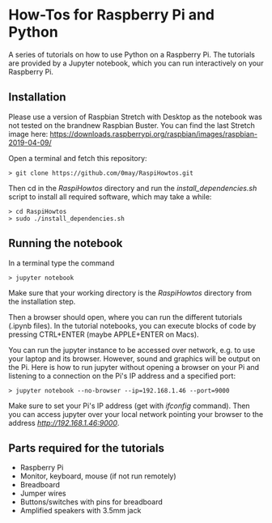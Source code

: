 # How-Tos for Raspberry Pi and Python

A series of tutorials on how to use Python on a Raspberry
Pi. The tutorials are provided by a Jupyter notebook, which
you can run interactively on your Raspberry Pi.

## Installation

Please use a version of Raspbian Stretch with Desktop as the notebook was not tested on the brandnew Raspbian Buster.
You can find the last Stretch image here: https://downloads.raspberrypi.org/raspbian/images/raspbian-2019-04-09/

Open a terminal and fetch this repository:
```
> git clone https://github.com/0may/RaspiHowtos.git
```
Then cd in the *RaspiHowtos* directory and run the *install_dependencies.sh* script to install all required software,
which may take a while:
```
> cd RaspiHowtos
> sudo ./install_dependencies.sh
```

## Running the notebook

In a terminal type the command
```
> jupyter notebook
```
Make sure that your working directory is the *RaspiHowtos* directory from the installation step.

Then a browser should open, where you can run the different tutorials (.ipynb files). In the tutorial notebooks, you can execute blocks
of code by pressing CTRL+ENTER (maybe APPLE+ENTER on Macs).

You can run the jupyter instance to be accessed over network, e.g. to use your laptop and its browser. However, sound and graphics will be output on
the Pi.
Here is how to run jupyter without opening a browser on your Pi and listening to a connection on the Pi's IP address and a specified port:
```
> jupyter notebook --no-browser --ip=192.168.1.46 --port=9000
```
Make sure to set your Pi's IP address (get with *ifconfig* command). Then you can access jupyter over your local network pointing your
browser to the address *http://192.168.1.46:9000*.

## Parts required for the tutorials

- Raspberry Pi
- Monitor, keyboard, mouse (if not run remotely)
- Breadboard
- Jumper wires
- Buttons/switches with pins for breadboard
- Amplified speakers with 3.5mm jack
